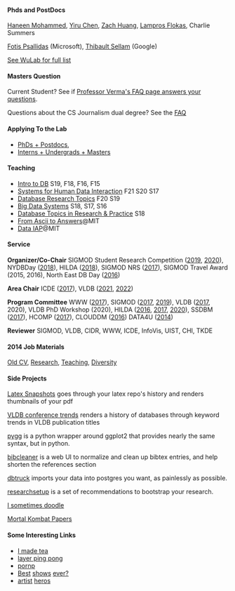 #### Phds and PostDocs

[Haneen Mohammed](http://haneensa.github.io/),
[Yiru Chen](https://ireneruru.github.io/), 
[Zach Huang](http://www.columbia.edu/~zh2408/),
[Lampros Flokas](https://dblp.uni-trier.de/pid/185/0725.html),
Charlie Summers


[Fotis Psallidas](http://www.cs.columbia.edu/~fotis/) (Microsoft), 
[Thibault Sellam](http://sellam.me) (Google)


[See WuLab for full list](https://cudbg.github.io/lab/)

#### Masters Question

Current Student?  See if [Professor Verma's FAQ page answers your questions](http://www.cs.columbia.edu/~verma/advising.html).

Questions about the CS Journalism dual degree?  See the [FAQ](./dualdegree.html)

#### Applying To the Lab

* [PhDs + Postdocs](./apply.html), 
* [Interns + Undergrads + Masters](https://ewuuu.wufoo.com/forms/z1mh8vwi1q2p3tp/)



#### Teaching

* [Intro to DB](http://w4111.github.io) S19, F18, F16, F15
* [Systems for Human Data Interaction](https://columbiaviz.github.io/) F21 S20 S17
* [Database Research Topics](https://w6113.github.io) F20 S19
* [Big Data Systems](http://w4121.github.io/) S18, S17, S16
* [Database Topics in Research & Practice](https://columbiadb.github.io/index) S18
* [From Ascii to Answers](http://db.csail.mit.edu/6.885/)@MIT 
* [Data IAP](https://dataiap.github.io)@MIT

#### Service

**Organizer/Co-Chair**  SIGMOD Student Research Competition ([2019](https://sigmod2019.org/), [2020](http://sigmod2020.org/sigmod_student_research_competition.shtml)),
NYDBDay ([2018](https://nydbday.github.io)),
HILDA ([2018](http://hilda.io/2018/)),
SIGMOD NRS ([2017](http://sigmod2017.org/new-researcher-symposium/)),
SIGMOD Travel Award (2015, 2016),
North East DB Day ([2016](http://mitdbg.github.io/nedbday/2016))   

**Area Chair**   ICDE ([2017](http://icde2017.sdsc.edu/)), VLDB ([2021](https://vldb.org/2021/), [2022](https://vldb.org/2022/))  

**Program Committee**   WWW ([2017](http://www.www2017.com.au/)),
 SIGMOD ([2017](http://sigmod2017.org/), [2019](https://sigmod2019.org)),
 VLDB ([2017](http://www.vldb.org/2017/), 2020),
 VLDB PhD Workshop (2020),
 HILDA ([2016](http://hilda.io/2016/), [2017](http://hilda.io/2017/), [2020](http://hilda.io/2020)),
 SSDBM ([2017](http://ssdbm2017.eecs.northwestern.edu/)),
 HCOMP ([2017](http://www.humancomputation.com/2017/)),
 CLOUDDM ([2016](https://www.computer.org/csdl/proceedings/icdew/2016/2109/00/07495607.pdf))
 DATA4U ([2014](https://sites.google.com/site/data4u2014/))   
 
**Reviewer**   SIGMOD, VLDB, CIDR, WWW, ICDE, InfoVis, UIST, CHI, TKDE

#### 2014 Job Materials

[Old CV](./files/job/cv-old.pdf), [Research](./files/job/research.pdf), [Teaching](./files/job/teaching.pdf), [Diversity](./files/job/diversity.pdf) 


#### Side Projects

[Latex Snapshots](http://www.github.com/sirrice/latexsnapshots) goes through your latex repo's history and renders thumbnails of your pdf   

[VLDB conference trends](http://eugenewu.net/vldbtrends/) renders a history of databases through keyword trends in VLDB publication titles   

[pygg](http://www.github.com/sirrice/pygg) is a python wrapper around ggplot2 that provides nearly the same syntax, but in python.   

[bibcleaner](https://github.com/sirrice/bibcleaner) is a web UI to normalize and clean up bibtex entries, and help shorten the references section

[dbtruck](https://github.com/sirrice/dbtruck) imports your data into postgres you want, as painlessly as possible.

[researchsetup](http://researchsetup.github.io) is a set of recommendations to bootstrap your research.

[I sometimes doodle](./gallery.html)

[Mortal Kombat Papers](./ninjas.html)

#### Some Interesting Links

* [I made tea](http://www.telescopictext.com/)
* [layer ping pong](http://eugenewu.net/layerpp.html)
* [pornp](http://www.pantsornopants.com)
* [Be](http://en.wikipedia.org/wiki/Adventure_Time)[st](https://en.m.wikipedia.org/wiki/Archer_(TV_series))
  [shows](http://www.adultswim.com/videos/rick-and-morty/pilot/)
  [ever?](http://en.wikipedia.org/wiki/Teen_Titans_(TV_series))
* [ar](http://juliakuo.com/my-work/concert-posters/)[ti](http://helllllen.org/)[st](http://magicalgametime.com)
  [h](http://www.tomgauld.com/)[e](http://themonsterproject.org/)[ro](http://www.danmccarthy.org/)[s](http://sunbakerey.tumblr.com/)


